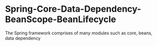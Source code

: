 # Spring-Core-Data-Dependency-BeanScope-BeanLifecycle

The Spring framework comprises of many modules such as core, beans, data dependency

